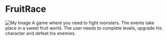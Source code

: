 # FruitRace
![My Image](FirstIteration.png)
A game where you need to fight monsters. The events take place in a sweet fruit world. The user needs to complete levels, upgrade his character and defeat his enemies.